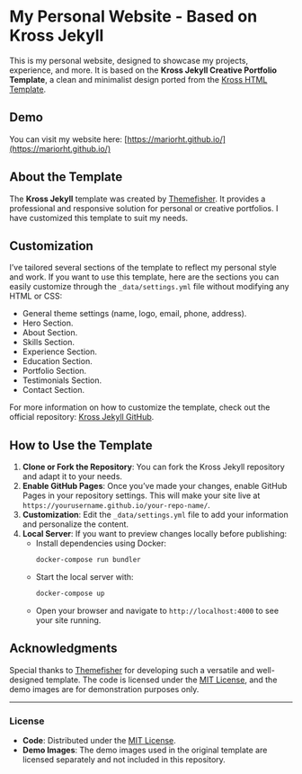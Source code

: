 # My Personal Website - Based on Kross Jekyll

This is my personal website, designed to showcase my projects, experience, and more. It is based on the **Kross Jekyll Creative Portfolio Template**, a clean and minimalist design ported from the [Kross HTML Template](https://themefisher.com/products/kross/).

## Demo

You can visit my website here: [https://mariorht.github.io/](https://mariorht.github.io/)

## About the Template

The **Kross Jekyll** template was created by [Themefisher](https://themefisher.com). It provides a professional and responsive solution for personal or creative portfolios. I have customized this template to suit my needs.

## Customization

I’ve tailored several sections of the template to reflect my personal style and work. If you want to use this template, here are the sections you can easily customize through the `_data/settings.yml` file without modifying any HTML or CSS:

- General theme settings (name, logo, email, phone, address).
- Hero Section.
- About Section.
- Skills Section.
- Experience Section.
- Education Section.
- Portfolio Section.
- Testimonials Section.
- Contact Section.

For more information on how to customize the template, check out the official repository: [Kross Jekyll GitHub](https://github.com/themefisher/kross-jekyll).


## How to Use the Template

1. **Clone or Fork the Repository**: You can fork the Kross Jekyll repository and adapt it to your needs.
2. **Enable GitHub Pages**: Once you’ve made your changes, enable GitHub Pages in your repository settings. This will make your site live at `https://yourusername.github.io/your-repo-name/`.
3. **Customization**: Edit the `_data/settings.yml` file to add your information and personalize the content.
4. **Local Server**: If you want to preview changes locally before publishing:
   - Install dependencies using Docker:
     ```bash
     docker-compose run bundler
     ```
   - Start the local server with:
     ```bash
     docker-compose up
     ```
   - Open your browser and navigate to `http://localhost:4000` to see your site running.


## Acknowledgments

Special thanks to [Themefisher](https://themefisher.com) for developing such a versatile and well-designed template. The code is licensed under the [MIT License](https://github.com/themefisher/kross-jekyll/blob/main/LICENSE), and the demo images are for demonstration purposes only.

---

### License

- **Code**: Distributed under the [MIT License](https://github.com/themefisher/kross-jekyll/blob/main/LICENSE).
- **Demo Images**: The demo images used in the original template are licensed separately and not included in this repository.

